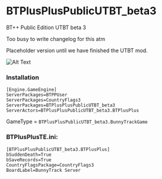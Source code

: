 # BTPlusPlusPublicUTBT_beta3
BT++ Public Edition UTBT beta 3

Too busy to write changelog for this atm

Placeholder version until we have finished the UTBT mod.

![Alt Text](https://cdn.discordapp.com/attachments/957014665987260466/957710290697453629/UTBT_Public_beta3.gif)

### Installation
```
[Engine.GameEngine]
ServerPackages=BTPPUser
ServerPackages=CountryFlags3
ServerPackages=BTPlusPlusPublicUTBT_beta3
ServerActors=BTPlusPlusPublicUTBT_beta3.BTPlusPlus
```
GameType = `BTPlusPlusPublicUTBT_beta3.BunnyTrackGame`


### BTPlusPlusTE.ini:
```
[BTPlusPlusPublicUTBT_beta3.BTPlusPlus]
bSuddenDeath=True
bSaveRecords=True
CountryFlagsPackage=CountryFlags3
BoardLabel=BunnyTrack Server
```
